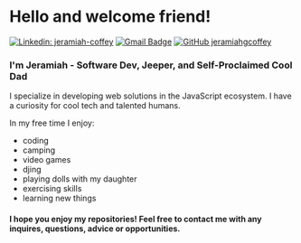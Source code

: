 # Hello and welcome friend!
[![Linkedin: jeramiah-coffey](https://img.shields.io/badge/-jeramiahcoffey-blue?style=flat-square&logo=Linkedin&logoColor=white&link=https://www.linkedin.com/in/jeramiah-coffey/)](https://www.linkedin.com/in/jeramiah-coffey/)
[![Gmail Badge](https://img.shields.io/badge/-jeramiah@jeramiahcoffey.com-c14438?style=flat-square&logo=Gmail&logoColor=white&link=mailto:jeramiah@jeramiahcoffey.com)](mailto:jeramiah@jeramiahcoffey.com)
[![GitHub jeramiahgcoffey](https://img.shields.io/github/followers/jeramiahgcoffey?label=follow&style=social)](https://github.com/jeramiahgcoffey)


### I'm Jeramiah - Software Dev, Jeeper, and Self-Proclaimed Cool Dad

I specialize in developing web solutions in the JavaScript ecosystem. I have a curiosity for cool tech and talented humans. 

In my free time I enjoy:
- coding
- camping
- video games
- djing
- playing dolls with my daughter
- exercising skills
- learning new things

#### I hope you enjoy my repositories! Feel free to contact me with any inquires, questions, advice or opportunities.

